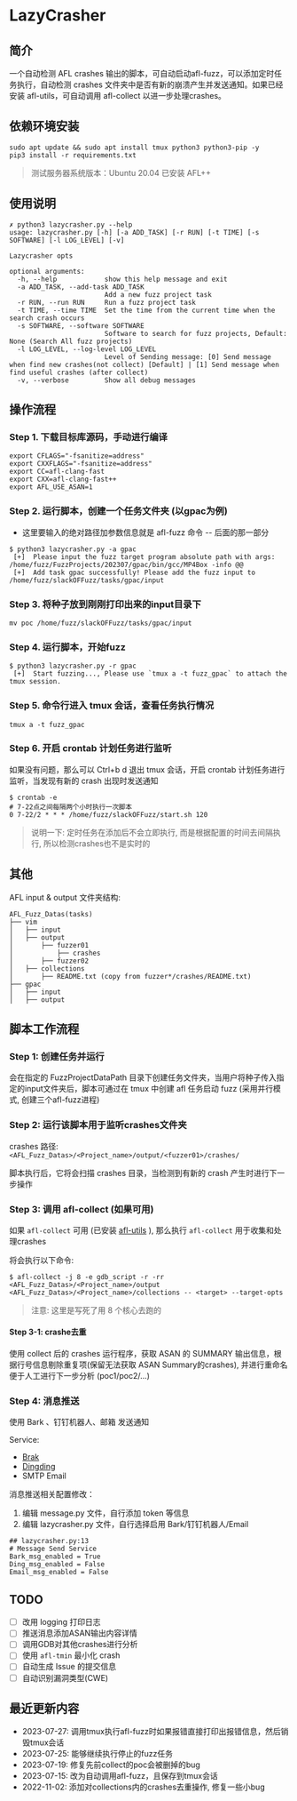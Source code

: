 
# LazyCrasher

## 简介

一个自动检测 AFL crashes 输出的脚本，可自动启动afl-fuzz，可以添加定时任务执行，自动检测 crashes 文件夹中是否有新的崩溃产生并发送通知。如果已经安装 afl-utils，可自动调用 afl-collect 以进一步处理crashes。

## 依赖环境安装

```shell
sudo apt update && sudo apt install tmux python3 python3-pip -y
pip3 install -r requirements.txt
```

> 测试服务器系统版本：Ubuntu 20.04
> 已安装 AFL++


## 使用说明

```shell
✗ python3 lazycrasher.py --help           
usage: lazycrasher.py [-h] [-a ADD_TASK] [-r RUN] [-t TIME] [-s SOFTWARE] [-l LOG_LEVEL] [-v]

Lazycrasher opts

optional arguments:
  -h, --help            show this help message and exit
  -a ADD_TASK, --add-task ADD_TASK
                        Add a new fuzz project task
  -r RUN, --run RUN     Run a fuzz project task
  -t TIME, --time TIME  Set the time from the current time when the search crash occurs
  -s SOFTWARE, --software SOFTWARE
                        Software to search for fuzz projects, Default: None (Search All fuzz projects)
  -l LOG_LEVEL, --log-level LOG_LEVEL
                        Level of Sending message: [0] Send message when find new crashes(not collect) [Default] | [1] Send message when find useful crashes (after collect)
  -v, --verbose         Show all debug messages
```


## 操作流程

### Step 1. 下载目标库源码，手动进行编译

```shell
export CFLAGS="-fsanitize=address"
export CXXFLAGS="-fsanitize=address"
export CC=afl-clang-fast
export CXX=afl-clang-fast++
export AFL_USE_ASAN=1
```

### Step 2. 运行脚本，创建一个任务文件夹 (以gpac为例)

- 这里要输入的绝对路径加参数信息就是 afl-fuzz 命令 -- 后面的那一部分

```shell
$ python3 lazycrasher.py -a gpac 
 [+]  Please input the fuzz target program absolute path with args:
/home/fuzz/FuzzProjects/202307/gpac/bin/gcc/MP4Box -info @@
 [+]  Add task gpac successfully! Please add the fuzz input to /home/fuzz/slackOFFuzz/tasks/gpac/input
```

### Step 3. 将种子放到刚刚打印出来的input目录下

```shell
mv poc /home/fuzz/slackOFFuzz/tasks/gpac/input
```

### Step 4. 运行脚本，开始fuzz

```shell
$ python3 lazycrasher.py -r gpac
 [+]  Start fuzzing..., Please use `tmux a -t fuzz_gpac` to attach the tmux session.
```

### Step 5. 命令行进入 tmux 会话，查看任务执行情况

```shell
tmux a -t fuzz_gpac
```

### Step 6. 开启 crontab 计划任务进行监听

如果没有问题，那么可以 Ctrl+b d 退出 tmux 会话，开启 crontab 计划任务进行监听，当发现有新的 crash 出现时发送通知

```shell
$ crontab -e
# 7-22点之间每隔两个小时执行一次脚本
0 7-22/2 * * * /home/fuzz/slackOFFuzz/start.sh 120
```

> 说明一下: 定时任务在添加后不会立即执行, 而是根据配置的时间去间隔执行, 所以检测crashes也不是实时的

## 其他

AFL input & output 文件夹结构:

```shell
AFL_Fuzz_Datas(tasks)
├── vim
│   ├── input
│   ├── output
│       ├── fuzzer01
│           ├── crashes
│       ├── fuzzer02
│   ├── collections
│       ├── README.txt (copy from fuzzer*/crashes/README.txt)
├── gpac
│   ├── input
│   ├── output
```

## 脚本工作流程

### Step 1: 创建任务并运行

会在指定的 FuzzProjectDataPath 目录下创建任务文件夹，当用户将种子传入指定的input文件夹后，脚本可通过在 tmux 中创建 afl 任务启动 fuzz (采用并行模式, 创建三个afl-fuzz进程)

### Step 2: 运行该脚本用于监听crashes文件夹

crashes 路径: `<AFL_Fuzz_Datas>/<Project_name>/output/<fuzzer01>/crashes/`

脚本执行后，它将会扫描 crashes 目录，当检测到有新的 crash 产生时进行下一步操作

### Step 3: 调用 afl-collect (如果可用)

如果 `afl-collect` 可用 (已安装 [afl-utils](https://gitlab.com/rc0r/afl-utils) ), 那么执行 `afl-collect` 用于收集和处理crashes

将会执行以下命令:

```shell
$ afl-collect -j 8 -e gdb_script -r -rr <AFL_Fuzz_Datas>/<Project_name>/output <AFL_Fuzz_Datas>/<Project_name>/collections -- <target> --target-opts
```

> 注意: 这里是写死了用 8 个核心去跑的

#### Step 3-1: crashe去重 

使用 collect 后的 crashes 运行程序，获取 ASAN 的 SUMMARY 输出信息，根据行号信息剔除重复项(保留无法获取 ASAN Summary的crashes), 并进行重命名便于人工进行下一步分析 (poc1/poc2/...)


### Step 4: 消息推送

使用 Bark 、钉钉机器人、邮箱 发送通知

Service:
- [Brak](https://github.com/Finb/Bark)
- [Dingding](https://open.dingtalk.com/document/group/custom-robot-access)
- SMTP Email

消息推送相关配置修改：

1. 编辑 message.py 文件，自行添加 token 等信息
2. 编辑 lazycrasher.py 文件，自行选择启用 Bark/钉钉机器人/Email

```shell
## lazycrasher.py:13
# Message Send Service
Bark_msg_enabled = True
Ding_msg_enabled = False
Email_msg_enabled = False
```


## TODO

- [ ] 改用 logging 打印日志
- [ ] 推送消息添加ASAN输出内容详情
- [ ] 调用GDB对其他crashes进行分析
- [ ] 使用 `afl-tmin` 最小化 crash 
- [ ] 自动生成 Issue 的提交信息
- [ ] 自动识别漏洞类型(CWE)

## 最近更新内容

- 2023-07-27: 调用tmux执行afl-fuzz时如果报错直接打印出报错信息，然后销毁tmux会话
- 2023-07-25: 能够继续执行停止的fuzz任务
- 2023-07-19: 修复先前collect的poc会被删掉的bug
- 2023-07-15: 改为自动调用afl-fuzz，且保存到tmux会话
- 2022-11-02: 添加对collections内的crashes去重操作, 修复一些小bug